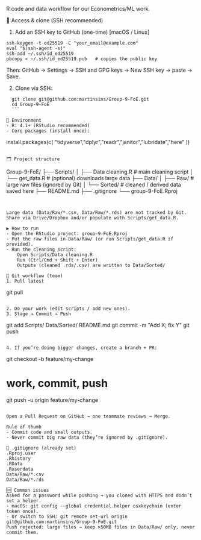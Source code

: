 R code and data workflow for our Econometrics/ML work.

🔐 Access & clone (SSH recommended)
  1) Add an SSH key to GitHub (one-time) [macOS / Linux]

    ssh-keygen -t ed25519 -C "your_email@example.com"
    eval "$(ssh-agent -s)"
    ssh-add ~/.ssh/id_ed25519
    pbcopy < ~/.ssh/id_ed25519.pub   # copies the public key

Then: GitHub → Settings → SSH and GPG keys → New SSH key → paste → Save.

  2) Clone via SSH:
  ```
    git clone git@github.com:martinsins/Group-9-FoE.git
    cd Group-9-FoE
    ```

🧰 Environment
- R: 4.1+ (RStudio recommended)
- Core packages (install once):
  ```
  install.packages(c(
  "tidyverse","dplyr","readr","janitor","lubridate","here"
  ))
  ```
  
🗂 Project structure
```
Group-9-FoE/
├── Scripts/
│   ├── Data cleaning.R              # main cleaning script
│   └── get_data.R                   # (optional) downloads large data
├── Data/
│   ├── Raw/                         # large raw files (ignored by Git)
│   └── Sorted/                      # cleaned / derived data saved here
├── README.md
├── .gitignore
└── group-9-FoE.Rproj
```


Large data (Data/Raw/*.csv, Data/Raw/*.rds) are not tracked by Git.
Share via Drive/Dropbox and/or populate with Scripts/get_data.R.

▶️ How to run
- Open the RStudio project: group-9-FoE.Rproj
- Put the raw files in Data/Raw/ (or run Scripts/get_data.R if provided).
- Run the cleaning script:
    Open Scripts/Data cleaning.R
    Run (Ctrl/Cmd + Shift + Enter)
    Outputs (cleaned .rds/.csv) are written to Data/Sorted/

🔄 Git workflow (team)
1. Pull latest
```
  git pull
  ```

2. Do your work (edit scripts / add new ones).
3. Stage → Commit → Push
```
  git add Scripts/ Data/Sorted/ README.md
  git commit -m "Add X; fix Y"
  git push
  ```

4. If you’re doing bigger changes, create a branch + PR:
```
  git checkout -b feature/my-change
  # work, commit, push
  git push -u origin feature/my-change
  ```

  Open a Pull Request on GitHub → one teammate reviews → Merge.

Rule of thumb
- Commit code and small outputs.
- Never commit big raw data (they’re ignored by .gitignore).

🧹 .gitignore (already set)
.Rproj.user
.Rhistory
.RData
.Ruserdata
Data/Raw/*.csv
Data/Raw/*.rds

🆘 Common issues
Asked for a password while pushing → you cloned with HTTPS and didn’t set a helper.
  - macOS: git config --global credential.helper osxkeychain (enter token once).
  - Or switch to SSH: git remote set-url origin git@github.com:martinsins/Group-9-FoE.git
Push rejected: large files → keep >50MB files in Data/Raw/ only, never commit them.
